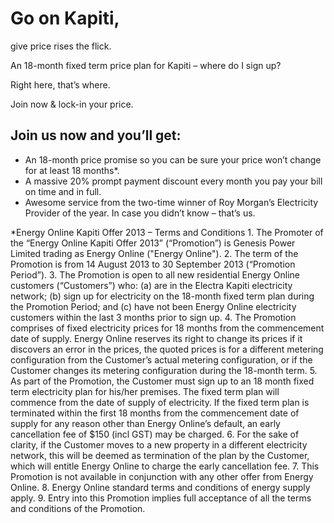 
 	
# Go on Kapiti,
give price rises the flick.



<p class="intro">An 18-month fixed term price plan for Kapiti 
– where do I sign up?

Right here, that’s where.</p>

Join now & lock-in your price. 
 

## Join us now and you’ll get:


- An 18-month price promise so you can be sure your price won’t change for at least 18 months*.
- A massive 20% prompt payment discount every month you pay your bill on time and in full.
- Awesome service from the two-time winner of Roy Morgan’s Electricity Provider of the year. In case you didn’t know – that’s us.





 


<p ="legals">*Energy Online Kapiti Offer 2013 – Terms and Conditions
1. The Promoter of the “Energy Online Kapiti Offer 2013” (“Promotion”) is Genesis Power Limited trading as Energy Online ("Energy Online").
2. The term of the Promotion is from 14 August 2013 to 30 September 2013 (“Promotion Period”).
3. The Promotion is open to all new residential Energy Online customers (“Customers”) who:
(a) are in the Electra Kapiti electricity network;
(b) sign up for electricity on the 18-month fixed term plan during the Promotion Period; and
(c) have not been Energy Online electricity customers within the last 3 months prior to sign up.
4. The Promotion comprises of fixed electricity prices for 18 months from the commencement date of supply. Energy Online reserves its right to change its prices if it discovers an error in the prices, the quoted prices is for a different metering configuration from the Customer’s actual metering configuration, or if the Customer changes its metering configuration during the 18-month term.
5. As part of the Promotion, the Customer must sign up to an 18 month fixed term electricity plan for his/her premises. The fixed term plan will commence from the date of supply of electricity. If the fixed term plan is terminated within the first 18 months from the commencement date of supply for any reason other than Energy Online’s default, an early cancellation fee of $150 (incl GST) may be charged.
6. For the sake of clarity, if the Customer moves to a new property in a different electricity network, this will be deemed as termination of the plan by the Customer, which will entitle Energy Online to charge the early cancellation fee.
7. This Promotion is not available in conjunction with any other offer from Energy Online.
8. Energy Online standard terms and conditions of energy supply apply.
9. Entry into this Promotion implies full acceptance of all the terms and conditions of the Promotion.</p>


 

 

 

 

